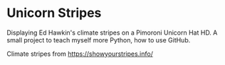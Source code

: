 # Unicorn Stripes
 Displaying Ed Hawkin's climate stripes on a Pimoroni Unicorn Hat HD. A small project to teach myself more Python, how to use GitHub.
 
 Climate stripes from https://showyourstripes.info/
